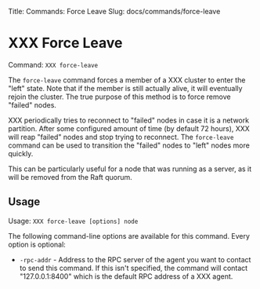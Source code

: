 Title: Commands: Force Leave
Slug: docs/commands/force-leave


# XXX Force Leave

Command: `XXX force-leave`

The `force-leave` command forces a member of a XXX cluster to enter the
"left" state. Note that if the member is still actually alive, it will
eventually rejoin the cluster. The true purpose of this method is to force
remove "failed" nodes.

XXX periodically tries to reconnect to "failed" nodes in case it is a
network partition. After some configured amount of time (by default 72 hours),
XXX will reap "failed" nodes and stop trying to reconnect. The `force-leave`
command can be used to transition the "failed" nodes to "left" nodes more
quickly.

This can be particularly useful for a node that was running as a server,
as it will be removed from the Raft quorum.

## Usage

Usage: `XXX force-leave [options] node`

The following command-line options are available for this command.
Every option is optional:

* `-rpc-addr` - Address to the RPC server of the agent you want to contact
  to send this command. If this isn't specified, the command will contact
  "127.0.0.1:8400" which is the default RPC address of a XXX agent.

